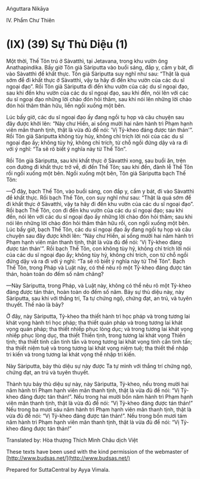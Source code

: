 Aṅguttara Nikāya

IV. Phẩm Chư Thiên

# (IX) (39) Sự Thù Diệu (1)

Một thời, Thế Tôn trú ở Sàvatthì, tại Jetavana, trong khu vườn ông Anathapindika. Bấy giờ Tôn giả Sàriputta vào buổi sáng, đắp y, cầm y bát, đi vào Sàvatthì để khất thực. Tôn giả Sàriputta suy nghĩ như sau: “Thật là quá sớm để đi khất thực ở Sàvatthì, vậy ta hãy đi đến khu vườn của các du sĩ ngoại đạo”. Rồi Tôn giả Sàriputta đi đến khu vườn của các du sĩ ngoại đạo, sau khi đến khu vườn của các du sĩ ngoại đạo, sau khi đến, nói lên với các du sĩ ngoại đạo những lời chào đón hỏi thăm, sau khi nói lên những lời chào đón hỏi thăm thân hữu, liền ngồi xuống một bên.

Lúc bấy giờ, các du sĩ ngoại đạo ấy đang ngồi tụ họp và câu chuyện sau đây được khởi lên: “Này chư Hiền, ai sống mười hai năm hành trì Phạm hạnh viên mãn thanh tịnh, thật là vừa đủ để nói: 'Vị Tỷ-kheo đáng được tán thán'”. Rồi Tôn giả Sàriputta không tùy hủy, không chỉ trích lời nói của các du sĩ ngoại đạo ấy; không tùy hỷ, không chỉ trích, từ chỗ ngồi đứng dậy và ra đi với ý nghĩ: “Ta sẽ rõ biết ý nghĩa này từ Thế Tôn”.

Rồi Tôn giả Sàriputta, sau khi khất thực ở Sàvatthì xong, sau buổi ăn, trên con đường đi khất thực trở về, đi đến Thế Tôn; sau khi đến, đảnh lễ Thế Tôn rồi ngồi xuống một bên. Ngồi xuống một bên, Tôn giả Sàriputta bạch Thế Tôn:

—Ở đây, bạch Thế Tôn, vào buổi sáng, con đắp y, cầm y bát, đi vào Sàvatthì để khất thực. Rồi bạch Thế Tôn, con suy nghĩ như sau: “Thật là quá sớm để đi khất thực ở Sàvatthì, vậy ta hãy đi đến khu vườn của các du sĩ ngoại đạo”. Rồi bạch Thế Tôn, con đi đến khu vườn của các du sĩ ngoại đạo; sau khi đến, nói lên với các du sĩ ngoại đạo ấy những lời chào đón hỏi thăm; sau khi nói lên những lời chào đón hỏi thăm thân hữu rồi, con ngồi xuống một bên. Lúc bấy giờ, bạch Thế Tôn, các du sĩ ngoại đạo ấy đang ngồi tụ họp và câu chuyện sau đây được khởi lên: “Này chư Hiền, ai sống mười hai năm hành trì Phạm hạnh viên mãn thanh tịnh, thật là vừa đủ để nói: 'Vị Tỷ-kheo đáng được tán thán'”. Rồi bạch Thế Tôn, con không tùy hỷ, không chỉ trích lời nói của các du sĩ ngoại đạo ấy; không tùy hỷ, không chỉ trích, con từ chỗ ngồi đứng dậy và ra đi với ý nghĩ: “Ta sẽ rõ biết ý nghĩa này từ Thế Tôn”. Bạch Thế Tôn, trong Pháp và Luật này, có thể nêu rõ một Tỷ-kheo đáng được tán thán, hoàn toàn do đếm số năm chăng?

—Này Sàriputta, trong Pháp, và Luật này, không có thể nêu rõ một Tỷ-kheo đáng được tán thán, hoàn toàn do đếm số năm. Bảy sự thù diệu này, này Sàriputta, sau khi với thắng trí, Ta tự chứng ngộ, chứng đạt, an trú, và tuyên thuyết. Thế nào là bảy?

Ở đây, này Sàriputta, Tỷ-kheo tha thiết hành trì học pháp và trong tương lai khát vọng hành trì học pháp; tha thiết quán pháp và trong tương lai khát vọng quán pháp; tha thiết nhiếp phục lòng dục; và trong tương lai khát vọng nhiếp phục lòng dục, tha thiết Thiền tịnh, trong tương lai khát vọng Thiền tịnh; tha thiết tinh cần tinh tấn và trong tương lai khát vọng tinh cần tinh tấn; tha thiết niệm tuệ và trong tương lai khát vọng niệm tuệ; tha thiết thể nhập tri kiến và trong tương lai khát vọng thể nhập tri kiến.

Này Sàriputta, bảy thù diệu sự này được Ta tự mình với thắng trí chứng ngộ, chứng đạt, an trú và tuyên thuyết.

Thành tựu bảy thù diệu sự này, này Sàriputta, Tỷ-kheo, nếu trong mười hai năm hành trì Phạm hạnh viên mãn thanh tịnh, thật là vừa đủ để nói: “Vị Tỷ-kheo đáng được tán thán!”. Nếu trong hai mười bốn năm hành trì Phạm hạnh viên mãn thanh tịnh, thật là vừa đủ để nói: “Vị Tỷ-kheo đáng được tán thán!” Nếu trong ba mươi sáu năm hành trì Phạm hạnh viên mãn thanh tịnh, thật là vừa đủ để nói: “Vị Tỷ-kheo đáng được tán thán!”. Nếu trong bốn mươi tám năm hành trì Phạm hạnh viên mãn thanh tịnh, thật là vừa đủ để nói: “Vị Tỷ-kheo đáng được tán thán!”

Translated by: Hòa thượng Thích Minh Châu dịch Việt

These texts have been used with the kind permission of the webmaster of [http://www.budsas.net/](http://www.budsas.net/)

Prepared for SuttaCentral by Ayya Vimala.